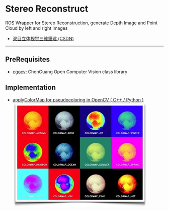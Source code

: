 # Stereo Reconstruct

ROS Wrapper for Stereo Reconstruction, generate Depth Image and Point Cloud by left and right images

* [双目立体视觉三维重建 (CSDN)](https://blog.csdn.net/u011178262/article/details/81156412)

-----

## PreRequisites

* [cgocv](https://github.com/chenguang055/cgocv): ChenGuang Open Computer Vision class library

## Implementation
* [applyColorMap for pseudocoloring in OpenCV ( C++ / Python )](https://www.learnopencv.com/applycolormap-for-pseudocoloring-in-opencv-c-python/)  
![colormap_opencv_example.jpg](./images/colormap_opencv_example.jpg)
